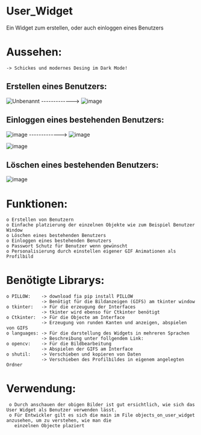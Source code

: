 # User_Widget
Ein Widget zum erstellen, oder auch einloggen eines Benutzers


# Aussehen:
    -> Schickes und modernes Desing im Dark Mode!

 ## Erstellen eines Benutzers:
   ![Unbenannt](https://user-images.githubusercontent.com/87471423/127778126-5bb6bea3-e036-4abe-8b6d-66503d59aaf9.PNG) -------------> ![image](https://user-images.githubusercontent.com/87471423/127778190-7d6efa87-19e3-46d9-b3eb-0e38fb21e4d6.png)
   
## Einloggen eines bestehenden Benutzers:
![image](https://user-images.githubusercontent.com/87471423/127778320-9e4fb85e-4012-411f-afd5-45e40b6ef8d7.png) -------------> ![image](https://user-images.githubusercontent.com/87471423/127778328-5ca5ac6a-aaee-4156-b7ae-4b9ad862ebd4.png)

![image](https://user-images.githubusercontent.com/87471423/127778343-6c3f4fcb-693b-4d13-9ea7-59e86c0682e0.png)

## Löschen eines bestehenden Benutzers:
![image](https://user-images.githubusercontent.com/87471423/127778429-a9026b48-db84-40c4-9005-9f3d8fe7e918.png)

# Funktionen:
    o Erstellen von Benutzern
    o Einfache platzierung der einzelnen Objekte wie zum Beispiel Benutzer Window
    o Löschen eines bestehenden Benutzers
    o Einloggen eines bestehenden Benutzers
    o Passwort Schutz für Benutzer wenn gewünscht
    o Personalisierung durch einstellen eigener GIF Animationen als Profilbild

# Benötigte Librarys:
    o PILLOW:    -> download fia pip install PILLOW
                 -> Benötigt für die Bildanzeigen (GIFS) am tkinter window
    o tkinter:   -> Für die erzeugung der Interfaces
                 -> tkinter wird ebenso für Ctkinter benötigt
    o Ctkinter:  -> Für die Objecte am Interface
                 -> Erzeugung von runden Kanten und anzeigen, abspielen von GIFS 
    o languages: -> Für die darstellung des Widgets in mehreren Sprachen
                 -> Beschreibung unter follgendem Link:
    o opencv:    -> Für die Bildbearbeitung
                 -> Abspielen der GIFS am Interface
    o shutil:    -> Verschieben und kopieren von Daten
                 -> Verschieben des Profilbildes in eigenem angelegten Ordner
   
  # Verwendung:
     o Durch anschauen der obigen Bilder ist gut ersichtlich, wie sich das User Widget als Benutzer verwenden lässt.
     o Für Entwickler gilt es sich die main im File objects_on_user_widget anzusehen, um zu verstehen, wie man die 
       einzelnen Objecte plaziert







